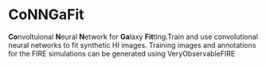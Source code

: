 # CoNNGaFit
<b>Co</b>nvoltuional <b>N</b>eural <b>N</b>etwork for <b>Ga</b>laxy <b>Fit</b>ting.Train and use convolutional neural networks to fit synthetic HI images. Training images and annotations for the FIRE simulations can be generated using VeryObservableFIRE

